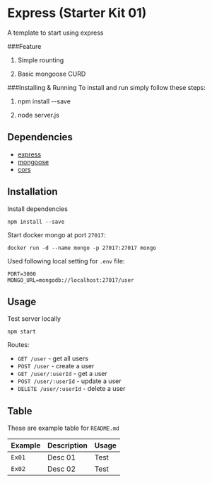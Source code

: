 # Express (Starter Kit 01)

A template to start using express

###Feature

1.  Simple rounting

2.  Basic mongoose CURD

###Installing & Running
To install and run simply follow these steps:

1.  npm install --save

2.  node server.js

## Dependencies
- [express](https://github.com/expressjs/express)
- [mongoose](https://github.com/Automattic/mongoose)
- [cors](https://github.com/expressjs/cors)

## Installation

Install dependencies
```
npm install --save
```
Start docker mongo at port `27017`:  
```
docker run -d --name mongo -p 27017:27017 mongo
```
Used following local setting for `.env` file:  
```
PORT=3000
MONGO_URL=mongodb://localhost:27017/user
```
## Usage
Test server locally
```
npm start
```

Routes:

- `GET /user` - get all users
- `POST /user` - create a user
- `GET /user/:userId` - get a user
- `POST /user/:userId` - update a user
- `DELETE /user/:userId` - delete a user

## Table
These are example table for `README.md`

| Example | Description | Usage |
| ------- | ----------- | ----- |
| `Ex01` | Desc 01 | Test |
| `Ex02` | Desc 02 | Test |
